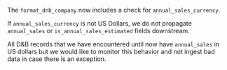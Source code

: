 The `format_dnb_company` now includes a check for `annual_sales_currency`.

If `annual_sales_currency` is not US Dollars, we do not propagate `annual_sales` or `is_annual_sales_estimated` fields downstream.

All D&B records that we have encountered until now have `annual_sales` in US dollars but we would like to monitor this behavior and not ingest bad data in case there is an exception.
